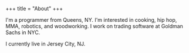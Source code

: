 +++
title = "About"
+++

I'm a programmer from Queens, NY. I'm interested in cooking, hip hop, MMA, robotics, and woodworking. I work on trading software at Goldman Sachs in NYC.

I currently live in Jersey City, NJ.
